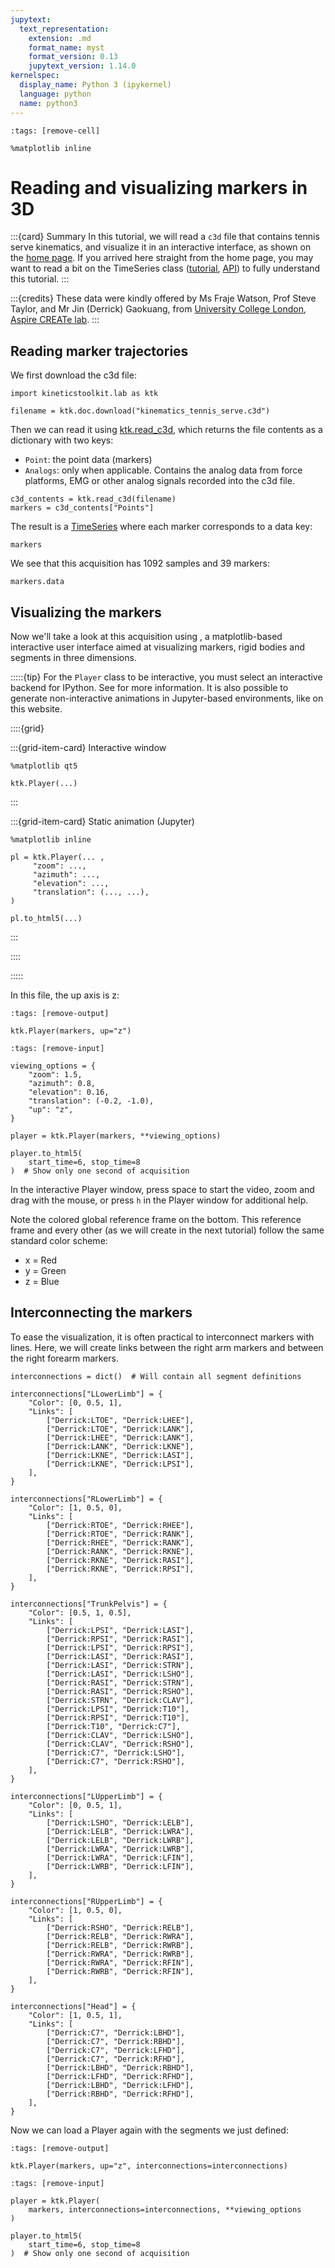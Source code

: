 ```yaml
---
jupytext:
  text_representation:
    extension: .md
    format_name: myst
    format_version: 0.13
    jupytext_version: 1.14.0
kernelspec:
  display_name: Python 3 (ipykernel)
  language: python
  name: python3
---
```


```{code-cell} ipython3
:tags: [remove-cell]

%matplotlib inline
```

# Reading and visualizing markers in 3D

:::{card} Summary
In this tutorial, we will read a `c3d` file that contains tennis serve kinematics, and visualize it in an interactive interface, as shown on the [home page](index.md). If you arrived here straight from the home page, you may want to read a bit on the TimeSeries class ([tutorial](timeseries.md), [API](api/ktk.TimeSeries.rst)) to fully understand this tutorial.
:::

:::{credits}
These data were kindly offered by Ms Fraje Watson, Prof Steve Taylor, and Mr Jin (Derrick) Gaokuang, from [University College London](https://www.ucl.ac.uk/), [Aspire CREATe lab](https://ucl.ac.uk/aspire-create).
:::

## Reading marker trajectories

We first download the c3d file:

```{code-cell} ipython3
import kineticstoolkit.lab as ktk

filename = ktk.doc.download("kinematics_tennis_serve.c3d")
```

Then we can read it using [ktk.read_c3d](api/ktk.read_c3d.rst), which returns the file contents as a dictionary with two keys:
- `Point`: the point data (markers)
- `Analogs`: only when applicable. Contains the analog data from force platforms, EMG or other analog signals recorded into the c3d file.

```{code-cell} ipython3
c3d_contents = ktk.read_c3d(filename)
markers = c3d_contents["Points"]
```

The result is a [TimeSeries](api/ktk.TimeSeries.rst) where each marker corresponds to a data key:

```{code-cell} ipython3
markers
```

We see that this acquisition has 1092 samples and 39 markers:

```{code-cell} ipython3
markers.data
```

## Visualizing the markers

Now we'll take a look at this acquisition using [](api/ktk.Player.rst), a matplotlib-based interactive user interface aimed at visualizing markers, rigid bodies and segments in three dimensions.


:::::{tip}
For the `Player` class to be interactive, you must select an interactive backend for IPython. See [](ktk_installing.md) for more information. It is also possible to generate non-interactive animations in Jupyter-based environments, like on this website.

::::{grid}

:::{grid-item-card} Interactive window

```
%matplotlib qt5

ktk.Player(...)
```

:::

:::{grid-item-card} Static animation (Jupyter)

```
%matplotlib inline

pl = ktk.Player(... ,
     "zoom": ...,
     "azimuth": ...,
     "elevation": ...,
     "translation": (..., ...),
)

pl.to_html5(...)

```

:::

::::

:::::


In this file, the up axis is z:

```{code-cell} ipython3
:tags: [remove-output]

ktk.Player(markers, up="z")
```

```{code-cell} ipython3
:tags: [remove-input]

viewing_options = {
    "zoom": 1.5,
    "azimuth": 0.8,
    "elevation": 0.16,
    "translation": (-0.2, -1.0),
    "up": "z",
}

player = ktk.Player(markers, **viewing_options)

player.to_html5(
    start_time=6, stop_time=8
)  # Show only one second of acquisition
```

In the interactive Player window, press space to start the video, zoom and drag with the mouse, or press `h` in the Player window for additional help.

Note the colored global reference frame on the bottom. This reference frame and every other (as we will create in the next tutorial) follow the same standard color scheme:

- x = Red
- y = Green
- z = Blue

## Interconnecting the markers

To ease the visualization, it is often practical to interconnect markers with lines. Here, we will create links between the right arm markers and between the right forearm markers.

```{code-cell} ipython3
interconnections = dict()  # Will contain all segment definitions

interconnections["LLowerLimb"] = {
    "Color": [0, 0.5, 1],
    "Links": [
        ["Derrick:LTOE", "Derrick:LHEE"],
        ["Derrick:LTOE", "Derrick:LANK"],
        ["Derrick:LHEE", "Derrick:LANK"],
        ["Derrick:LANK", "Derrick:LKNE"],
        ["Derrick:LKNE", "Derrick:LASI"],
        ["Derrick:LKNE", "Derrick:LPSI"],
    ],
}

interconnections["RLowerLimb"] = {
    "Color": [1, 0.5, 0],
    "Links": [
        ["Derrick:RTOE", "Derrick:RHEE"],
        ["Derrick:RTOE", "Derrick:RANK"],
        ["Derrick:RHEE", "Derrick:RANK"],
        ["Derrick:RANK", "Derrick:RKNE"],
        ["Derrick:RKNE", "Derrick:RASI"],
        ["Derrick:RKNE", "Derrick:RPSI"],
    ],
}

interconnections["TrunkPelvis"] = {
    "Color": [0.5, 1, 0.5],
    "Links": [
        ["Derrick:LPSI", "Derrick:LASI"],
        ["Derrick:RPSI", "Derrick:RASI"],
        ["Derrick:LPSI", "Derrick:RPSI"],
        ["Derrick:LASI", "Derrick:RASI"],
        ["Derrick:LASI", "Derrick:STRN"],
        ["Derrick:LASI", "Derrick:LSHO"],
        ["Derrick:RASI", "Derrick:STRN"],
        ["Derrick:RASI", "Derrick:RSHO"],
        ["Derrick:STRN", "Derrick:CLAV"],
        ["Derrick:LPSI", "Derrick:T10"],
        ["Derrick:RPSI", "Derrick:T10"],
        ["Derrick:T10", "Derrick:C7"],
        ["Derrick:CLAV", "Derrick:LSHO"],
        ["Derrick:CLAV", "Derrick:RSHO"],
        ["Derrick:C7", "Derrick:LSHO"],
        ["Derrick:C7", "Derrick:RSHO"],
    ],
}

interconnections["LUpperLimb"] = {
    "Color": [0, 0.5, 1],
    "Links": [
        ["Derrick:LSHO", "Derrick:LELB"],
        ["Derrick:LELB", "Derrick:LWRA"],
        ["Derrick:LELB", "Derrick:LWRB"],
        ["Derrick:LWRA", "Derrick:LWRB"],
        ["Derrick:LWRA", "Derrick:LFIN"],
        ["Derrick:LWRB", "Derrick:LFIN"],
    ],
}

interconnections["RUpperLimb"] = {
    "Color": [1, 0.5, 0],
    "Links": [
        ["Derrick:RSHO", "Derrick:RELB"],
        ["Derrick:RELB", "Derrick:RWRA"],
        ["Derrick:RELB", "Derrick:RWRB"],
        ["Derrick:RWRA", "Derrick:RWRB"],
        ["Derrick:RWRA", "Derrick:RFIN"],
        ["Derrick:RWRB", "Derrick:RFIN"],
    ],
}

interconnections["Head"] = {
    "Color": [1, 0.5, 1],
    "Links": [
        ["Derrick:C7", "Derrick:LBHD"],
        ["Derrick:C7", "Derrick:RBHD"],
        ["Derrick:C7", "Derrick:LFHD"],
        ["Derrick:C7", "Derrick:RFHD"],
        ["Derrick:LBHD", "Derrick:RBHD"],
        ["Derrick:LFHD", "Derrick:RFHD"],
        ["Derrick:LBHD", "Derrick:LFHD"],
        ["Derrick:RBHD", "Derrick:RFHD"],
    ],
}
```

Now we can load a Player again with the segments we just defined:

```{code-cell} ipython3
:tags: [remove-output]

ktk.Player(markers, up="z", interconnections=interconnections)
```

```{code-cell} ipython3
:tags: [remove-input]

player = ktk.Player(
    markers, interconnections=interconnections, **viewing_options
)

player.to_html5(
    start_time=6, stop_time=8
)  # Show only one second of acquisition
```
